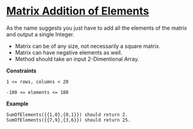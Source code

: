 # [Matrix Addition of Elements](https://www.codewars.com/kata/matrix-addition-of-elements "https://www.codewars.com/kata/58bc8304b238c8e29b0000f6")

As the name suggests you just have to add all the elements of the matrix
and output a single Integer.

- Matrix can be of any size, not necessarily a square matrix.
- Matrix can have negative elements as well.
- Method should take an input 2-Dimentional Array.

**Constraints**

`1 <= rows, columns < 20`

`-100 <= elements <= 100`

**Example**
```
SumOfElements({{1,0},{0,1}}) should return 2.
SumOfElements({{7,9},{3,6}}) should return 25.
```